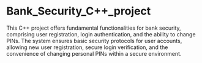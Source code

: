 # Bank_Security_C++_project

This C++ project offers fundamental functionalities for bank security, comprising user registration, login authentication, and the ability to change PINs. The system ensures basic security protocols for user accounts, allowing new user registration, secure login verification, and the convenience of changing personal PINs within a secure environment.
